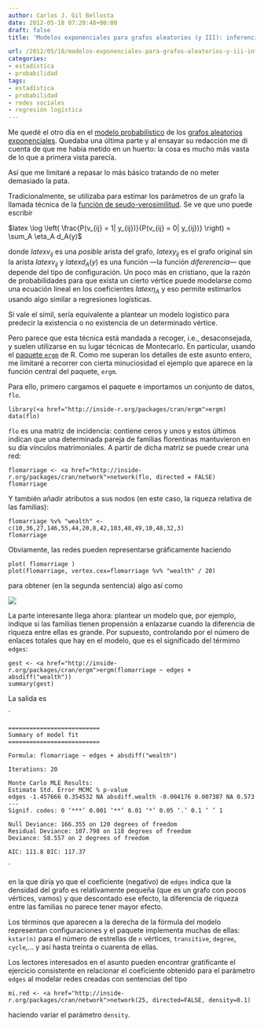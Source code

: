```yaml
---
author: Carlos J. Gil Bellosta
date: 2012-05-18 07:20:48+00:00
draft: false
title: 'Modelos exponenciales para grafos aleatorios (y III): inferencia'

url: /2012/05/18/modelos-exponenciales-para-grafos-aleatorios-y-iii-inferencia/
categories:
- estadística
- probabilidad
tags:
- estadística
- probabilidad
- redes sociales
- regresión logística
---
```


Me quedé el otro día en el [modelo probabilístico](http://www.datanalytics.com/blog/2012/05/10/modelos-exponenciales-para-grafos-aleatorios-ii-modelo-probabilistico/) de los [grafos aleatorios exponenciales](http://www.datanalytics.com/blog/2012/05/09/modelos-exponenciales-para-grafos-aleatorios-i-motivacion/). Quedaba una última parte y al ensayar su redacción me di cuenta de que me había metido en un huerto: la cosa es mucho más vasta de lo que a primera vista parecía.

Así que me limitaré a repasar lo más básico tratando de no meter demasiado la pata.

Tradicionalmente, se utilizaba para estimar los parámetros de un grafo la llamada técnica de la [función de seudo-verosimilitud](http://en.wikipedia.org/wiki/Pseudolikelihood). Se ve que uno puede escribir


$latex \log \left( \frac{P(v_{ij} = 1| y_{ij})}{P(v_{ij} = 0| y_{ij})} \right) = \sum_A \eta_A d_A(y)$


donde $latex v_{ij}$ es una _posible_ arista del grafo, $latex y_{ij}$ es el grafo original sin la arista $latex v_{ij}$ y $latex d_A(y)$ es una función —la función _difererencia_— que depende del tipo de configuración. Un poco más en cristiano, que la razón de probabilidades para que exista un cierto vértice puede modelarse como una ecuación lineal en los coeficientes $latex \eta_A$ y eso permite estimarlos usando algo similar a regresiones logísticas.

Si vale el símil, sería equivalente a plantear un modelo logístico para predecir la existencia o no existencia de un determinado vértice.

Pero parece que esta técnica está mandada a recoger, i.e., desaconsejada, y suelen utilizarse en su lugar técnicas de Montecarlo. En particular, usando el [paquete `ergm`](http://cran.r-project.org/web/packages/ergm/index.html) de R. Como me superan los detalles de este asunto entero, me limitaré a recorrer con cierta minuciosidad el ejemplo que aparece en la función central del paquete, `ergm`.

Para ello, primero cargamos el paquete e importamos un conjunto de datos, `flo`.



    library(<a href="http://inside-r.org/packages/cran/ergm">ergm)
    data(flo)



`flo` es una matriz de incidencia: contiene ceros y unos y estos últimos indican que una determinada pareja de familias florentinas mantuvieron en su día vínculos matrimoniales. A partir de dicha matriz se puede crear una red:



    flomarriage <- <a href="http://inside-r.org/packages/cran/network">network(flo, directed = FALSE)
    flomarriage



Y también añadir atributos a sus nodos (en este caso, la riqueza relativa de las familias):



    flomarriage %v% "wealth" <- c(10,36,27,146,55,44,20,8,42,103,48,49,10,48,32,3)
    flomarriage



Obviamente, las redes pueden representarse gráficamente haciendo



    plot( flomarriage )
    plot(flomarriage, vertex.cex=flomarriage %v% "wealth" / 20)



para obtener (en la segunda sentencia) algo así como

[![](/wp-uploads/2012/05/flomarriage.png)
](/wp-uploads/2012/05/flomarriage.png)

La parte interesante llega ahora: plantear un modelo que, por ejemplo, indique si las familias tienen propensión a enlazarse cuando la diferencia de riqueza entre ellas es grande. Por supuesto, controlando por el número de enlaces totales que hay en el modelo, que es el significado del térmimo `edges`:



    gest <- <a href="http://inside-r.org/packages/cran/ergm">ergm(flomarriage ~ edges + absdiff("wealth"))
    summary(gest)



La salida es

`

    ==========================
    Summary of model fit
    ==========================

    Formula: flomarriage ~ edges + absdiff("wealth")

    Iterations: 20

    Monte Carlo MLE Results:
    Estimate Std. Error MCMC % p-value
    edges -1.457666 0.354532 NA absdiff.wealth -0.004176 0.007387 NA 0.573
    ---
    Signif. codes: 0 ‘***’ 0.001 ‘**’ 0.01 ‘*’ 0.05 ‘.’ 0.1 ‘ ’ 1

    Null Deviance: 166.355 on 120 degrees of freedom
    Residual Deviance: 107.798 on 118 degrees of freedom
    Deviance: 58.557 on 2 degrees of freedom

    AIC: 111.8 BIC: 117.37

`

en la que diría yo que el coeficiente (negativo) de `edges` indica que la densidad del grafo es relativamente pequeña (que es un grafo con pocos vértices, vamos) y que descontado ese efecto, la diferencia de riqueza entre las familias no parece tener mayor efecto.

Los términos que aparecen a la derecha de la fórmula del modelo representan configuraciones y el paquete implementa muchas de ellas: `kstar(n)` para el número de estrellas de `n` vértices, `transitive`, `degree`, `cycle`,... y así hasta treinta o cuarenta de ellas.

Los lectores interesados en el asunto pueden encontrar gratificante el ejercicio consistente en relacionar el coeficiente obtenido para el parámetro `edges` al modelar redes creadas con sentencias del tipo



    mi.red <- <a href="http://inside-r.org/packages/cran/network">network(25, directed=FALSE, density=0.1)



haciendo variar el parámetro `density`.
